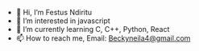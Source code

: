 - 👋 Hi, I’m Festus Ndiritu 
- 👀 I’m interested in javascript 
- 🌱 I’m currently learning C, C++, Python, React
- 📫 How to reach me, Email: Beckyneila4@gmail.com

<!---
Alphazit60/Alphazit60 is a ✨ special ✨ repository because its `README.md` (this file) appears on your GitHub profile.
You can click the Preview link to take a look at your changes.
--->
